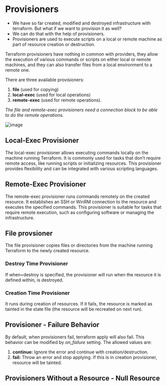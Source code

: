 # Provisioners

* We have so far created, modified and destroyed infrastructure with terraform. But what if we want to provision it as well?
* We can do that with the help of provisioners.
* Provisioners are used to execute scripts on a local or remote machine as part of resource creation or destruction.

Terraform provisioners have nothing in common with providers, they allow the execution of various commands or scripts on either local or remote machines, and they can also transfer files from a local environment to a remote one. 

There are three available provisioners:
1. **file** (used for copying)
2. **local-exec** (used for local operations)
3. **remote-exec** (used for remote operations).
   
*The file and remote-exec provisioners need a connection block to be able to do the remote operations.*

![image](https://github.com/begh-azka/terraform_aws/assets/97597065/5c8ee080-3587-4bcb-ba86-31a98b52dfea)

## Local-Exec Provisioner
The local-exec provisioner allows executing commands locally on the machine running Terraform. It is commonly used for tasks that don’t require remote access, like running scripts or initializing resources. This provisioner provides flexibility and can be integrated with various scripting languages.

## Remote-Exec Provisioner
The remote-exec provisioner runs commands remotely on the created resource. It establishes an SSH or WinRM connection to the resource and executes the specified commands. This provisioner is suitable for tasks that require remote execution, such as configuring software or managing the infrastructure.

## File provsioner
The file provisioner copies files or directories from the machine running Terraform to the newly created resource. 

### Destroy Time Provisioner
If when=destroy is specified, the provisioner will run when the resource it is defined within, is destroyed.

### Creation Time Provisioner
It runs during creation of resources. If it fails, the resource is marked as tainted in the state file (the resource will be recreated on next run).

## Provisioner - Failure Behavior
By default, when provisioners fail, terraform apply will also fail. This behavior can be modified by *on_failure* setting.
The allowed values are:
1. **continue:** Ignore the error and continue with creation/destruction.
2. **fail:** Throw an error and stop applying. If this is in creation provisioner, resource will be tainted.

## Provisioners Without a Resource - Null Resource

